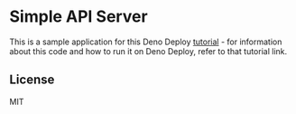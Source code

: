 # Simple API Server

This is a sample application for this Deno Deploy
[tutorial](https://docs.deno.com/deploy/tutorials/simple-api) - for information
about this code and how to run it on Deno Deploy, refer to that tutorial link.

## License

MIT
